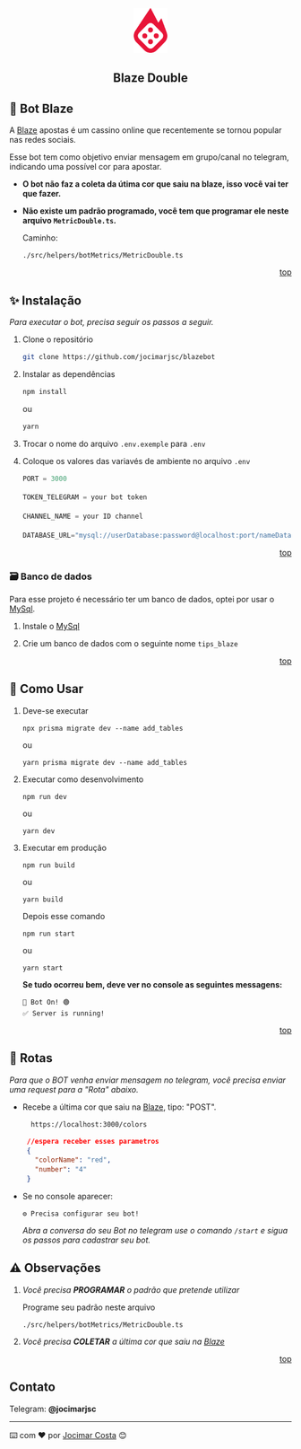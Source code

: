 <div id="top"></div>


<br />
<div align="center">
  <a style="text-decoration: none;" href="https://blaze.com/r/KOGDR9">
    <img src="./assets/blaze.png" alt="Logo" width="auto" height="80">
  </a>

  <h2 align="center">Blaze Double</h2>
</div>




## 🤖 Bot Blaze
 
A [Blaze][blaze] apostas é um cassino online que recentemente se tornou popular nas redes sociais. 

Esse bot tem como objetivo enviar mensagem em grupo/canal no telegram, indicando uma possível cor para apostar.

* __O bot não faz a coleta da útima cor que saiu na blaze, isso você vai ter que fazer.__
* __Não existe um padrão programado, você tem que programar ele neste arquivo `MetricDouble.ts`.__
 
  Caminho:
  ```
  ./src/helpers/botMetrics/MetricDouble.ts
  ```



<p align="right"><a href="#top">top</a></p>




## ✨ Instalação

_Para executar o bot, precisa seguir os passos a seguir._

1. Clone o repositório
   ```sh
   git clone https://github.com/jocimarjsc/blazebot
   ```
2. Instalar as dependências
   ```sh
   npm install
   ```
   ou
   ```sh
   yarn
   ```
3. Trocar o nome do arquivo `.env.exemple` para `.env`

4. Coloque os valores das variavés de ambiente no arquivo `.env`
   ```js
   PORT = 3000
   
   TOKEN_TELEGRAM = your bot token
   
   CHANNEL_NAME = your ID channel

   DATABASE_URL="mysql://userDatabase:password@localhost:port/nameDatabase"
   ```

<p align="right"><a href="#top">top</a></p>




### 🗃️ Banco de dados

Para esse projeto é necessário ter um banco de dados, optei por usar o [MySql][mysql].

1. Instale o [MySql][mysql]

2. Crie um banco de dados com o seguinte nome `tips_blaze`

<p align="right"><a href="#top">top</a></p>




## 📝 Como Usar

1. Deve-se executar

   ```
   npx prisma migrate dev --name add_tables
   ```
   ou
   ```
   yarn prisma migrate dev --name add_tables
   ```

2. Executar como desenvolvimento
   ```
   npm run dev
   ```
   ou
   ```
   yarn dev
   ```
3. Executar em produção
   ```
   npm run build
   ```
   ou
   ```
   yarn build
   ```
   Depois esse comando
   ```
   npm run start
   ```
   ou
   ```
   yarn start
   ```

   __Se tudo ocorreu bem, deve ver no console as seguintes messagens:__
   ```
   🤖 Bot On! 🟢
   ✅ Server is running!
   ```

<p align="right"><a href="#top">top</a></p>

## 📛 Rotas
_Para que o BOT venha enviar mensagem no telegram, você precisa enviar uma request para a "Rota" abaixo._

* Recebe a última cor que saiu na [Blaze][blaze], tipo: "POST".
  
  ```
    https://localhost:3000/colors
  ```
   ~~~json
    //espera receber esses parametros
    {
      "colorName": "red",
      "number": "4"
    }
   ~~~
* Se no console aparecer:
   ```
   ⚙️ Precisa configurar seu bot!
   ```
   _Abra a conversa do seu Bot no telegram use o comando `/start` e sigua os passos para cadastrar seu bot._

## ⚠️ Observações

1. _Você precisa **PROGRAMAR** o padrão que pretende utilizar_

   Programe seu padrão neste arquivo
   ```
   ./src/helpers/botMetrics/MetricDouble.ts
   ```
2. _Você precisa **COLETAR** a última cor que saiu na [Blaze][blaze]_

<p align="right"><a href="#top">top</a></p>

## Contato

Telegram: __@jocimarjsc__



---
⌨️ com ❤️ por [Jocimar Costa][GitHub] 😊
<!-- https://www.markdownguide.org/basic-syntax/#reference-style-links -->
[GitHub]: https://github.com/jocimarjsc
[blaze]: https://blaze.com/r/KOGDR9
[mysql]: https://www.mysql.com/downloads/